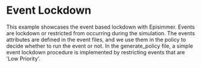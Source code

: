 # Event Lockdown
This example showcases the event based lockdown with Episimmer. Events are lockdown or restricted
from occurring during the simulation. The events attributes are defined in the event files, and we
use them in the policy to decide whether to run the event or not. In the generate_policy file, a simple event
lockdown procedure is implemented by restricting events that are 'Low Priority'.
